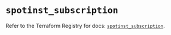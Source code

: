 # `spotinst_subscription`

Refer to the Terraform Registry for docs: [`spotinst_subscription`](https://registry.terraform.io/providers/spotinst/spotinst/1.169.1/docs/resources/subscription).
